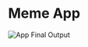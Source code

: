 # Meme App



![App Final Output](https://github.com/Vranjan7077/meme_sharing/blob/master/final_output.png?raw=true)
